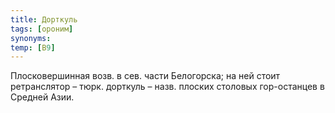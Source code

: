 ```yaml
---
title: Дорткуль
tags: [ороним]
synonyms:
temp: [В9]
---
```


Плосковершинная возв. в сев. части Белогорска; на ней стоит ретранслятор – тюрк.
дорткуль – назв. плоских столовых гор-останцев в Средней Азии.

